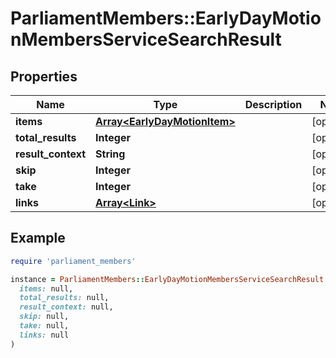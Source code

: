 # ParliamentMembers::EarlyDayMotionMembersServiceSearchResult

## Properties

| Name | Type | Description | Notes |
| ---- | ---- | ----------- | ----- |
| **items** | [**Array&lt;EarlyDayMotionItem&gt;**](EarlyDayMotionItem.md) |  | [optional] |
| **total_results** | **Integer** |  | [optional] |
| **result_context** | **String** |  | [optional] |
| **skip** | **Integer** |  | [optional] |
| **take** | **Integer** |  | [optional] |
| **links** | [**Array&lt;Link&gt;**](Link.md) |  | [optional] |

## Example

```ruby
require 'parliament_members'

instance = ParliamentMembers::EarlyDayMotionMembersServiceSearchResult.new(
  items: null,
  total_results: null,
  result_context: null,
  skip: null,
  take: null,
  links: null
)
```

